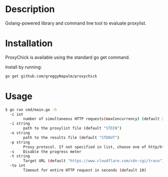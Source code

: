 # Description
Golang-powered library and command line tool to evaluate proxylist.

# Installation
ProxyChick is available using the standard go get command.

Install by running:
```bash
go get github.com/greggyNapalm/proxychick
```

# Usage
```bash
$ go run cmd/main.go -h
  -c int
    	number of simultaneous HTTP requests(maxConcurrency) (default 300)
  -i string
    	path to the proxylist file (default "STDIN")
  -o string
    	path to the results file (default "STDOUT")
  -p string
    	Proxy protocol. If not specified in list, choose one of http/https/socks4/socks4a/socks5/socks5h (default "http")
  -s	Disable the progress meter
  -t string
    	Target URL (default "https://www.cloudflare.com/cdn-cgi/trace")
  -to int
    	Timeout for entire HTTP request in seconds (default 10)
```
